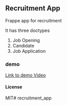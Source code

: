 ## Recruitment App

Frappe app for recruitment

It has three doctypes
1. Job Opening
2. Candidate
3. Job Application

### demo
[Link to demo Video](https://youtu.be/B_KSuhtePwg)


#### License

MIT# recruitment_app
